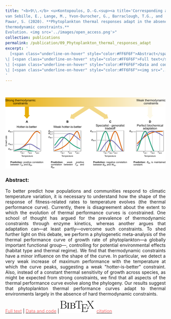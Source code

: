 ```yaml
---
title: "<b>9\\.</b> <u>Kontopoulos, D.-G.<sup><a title='Corresponding author'>✉</a></sup></u>, 
van Sebille, E., Lange, M., Yvon-Durocher, G., Barraclough, T.G., and 
Pawar, S. (2020). **Phytoplankton thermal responses adapt in the absence of hard 
thermodynamic constraints.** 
Evolution. <img src='../images/open_access.png'>"
collection: publications
permalink: /publication/09_Phytoplankton_thermal_responses_adapt
excerpt: '
  [<span class="underline-on-hover" style="color:#FF6F6F">Abstract</span>](../publication/09_Phytoplankton_thermal_responses_adapt)
\| [<span class="underline-on-hover" style="color:#FF6F6F">Full text</span>](https://doi.org/10.1111/evo.13946)
\| [<span class="underline-on-hover" style="color:#FF6F6F">Data and code</span>](https://doi.org/10.5061/dryad.63xsj3tzv)
\| [<span class="underline-on-hover" style="color:#FF6F6F"><img src="../images/bibtex.svg">citation</span>](../bibtex/9_Phytoplankton_thermal_responses_adapt.bib)
'
---
```


<br><center><img src="../images/publications/thermodynamic_constraints_TPC.png"></center>

### Abstract:

<p style='text-align: justify;'>
To better predict how populations and communities respond to climatic 
temperature variation, it is necessary to understand how the shape of 
the response of fitness-related rates to temperature evolves (the 
thermal performance curve). Currently, there is disagreement about the 
extent to which the evolution of thermal performance curves is constrained. 
One school of thought has argued for the prevalence of thermodynamic 
constraints through enzyme kinetics, whereas another argues that 
adaptation can&mdash;at least partly&mdash;overcome such constraints. To shed 
further light on this debate, we perform a phylogenetic meta-analysis 
of the thermal performance curve of growth rate of phytoplankton&mdash;a 
globally important functional group&mdash;, controlling for potential 
environmental effects (habitat type and thermal regime). We find that thermodynamic constraints have a 
minor influence on the shape of the curve. In particular, we detect a 
very weak increase of maximum performance with the temperature at 
which the curve peaks, suggesting a weak "hotter-is-better" constraint. 
Also, instead of a constant thermal sensitivity of growth across species, 
as might be expected from strong constraints, we find that all aspects of 
the thermal performance curve evolve along the phylogeny. Our results suggest 
that phytoplankton thermal performance curves adapt to thermal 
environments largely in the absence of hard thermodynamic constraints.
</p>

[<span class="underline-on-hover" style="color:#FF6F6F">Full text</span>](https://doi.org/10.1111/evo.13946)
\| [<span class="underline-on-hover" style="color:#FF6F6F">Data and code</span>](https://doi.org/10.5061/dryad.63xsj3tzv)
\| [<span class="underline-on-hover" style="color:#FF6F6F"><img src="../images/bibtex.svg">citation</span>](../bibtex/9_Phytoplankton_thermal_responses_adapt.bib)
